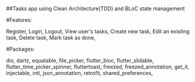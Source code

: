 ##Tasks app using Clean Architecture(TDD) and BLoC state management

#Features:

Register,
Login,
Logout,
View user's tasks,
Create new task,
Edit an existing task,
Delete task,
Mark task as done,

#Packages:

dio,
dartz,
equatable,
file_picker,
flutter_bloc,
flutter_slidable,
flutter_time_picker_spinner,
fluttertoast,
freezed,
freezed_annotation,
get_it,
injectable,
intl,
json_annotation,
retrofit,
shared_preferences,
